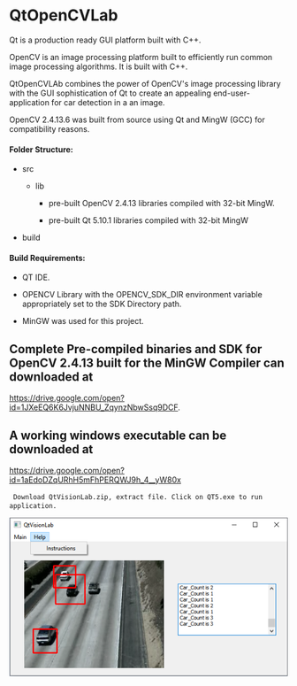 # QtOpenCVLab
Qt is a production ready GUI platform built with C++.


OpenCV is an image processing platform built to efficiently run common image processing algorithms. It is built with C++.



QtOpenCVLAb combines the power of OpenCV's image processing library with the GUI sophistication of Qt to create an appealing end-user-application for car detection in a an image.


OpenCV 2.4.13.6 was built from source using Qt and MingW (GCC) for compatibility reasons.




 #### Folder Structure:
   - src 
  
     - lib

       - pre-built OpenCV 2.4.13 libraries compiled with 32-bit MingW.

       - pre-built Qt 5.10.1 libraries compiled with 32-bit MingW

   - build



 #### Build Requirements:
   - QT IDE.
   
   - OPENCV Library with the OPENCV_SDK_DIR environment variable appropriately set to the SDK Directory path.
   
   - MinGW was used for this project.
     
## Complete Pre-compiled binaries and SDK for OpenCV 2.4.13 built  for the MinGW Compiler can downloaded at 
  
  https://drive.google.com/open?id=1JXeEQ6K6JvjuNNBU_ZqynzNbwSsq9DCF.
     
     
## A working windows executable can be downloaded at 
     
  
  https://drive.google.com/open?id=1aEdoDZqURhH5mFhPERQWJ9h_4__yW80x
     
     
     Download QtVisionLab.zip, extract file. Click on QT5.exe to run application.
     
  ![](https://github.com/kowi1/QtOpenCVLab/blob/master/QtVision.png)
